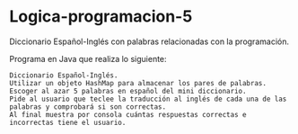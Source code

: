 # Logica-programacion-5
Diccionario  Español-Inglés con palabras relacionadas con la programación.

Programa en Java que realiza lo siguiente:

    Diccionario Español-Inglés.
    Utilizar un objeto HashMap para almacenar los pares de palabras.
    Escoger al azar 5 palabras en español del mini diccionario.
    Pide al usuario que teclee la traducción al inglés de cada una de las palabras y comprobará si son correctas.
    Al final muestra por consola cuántas respuestas correctas e incorrectas tiene el usuario.
